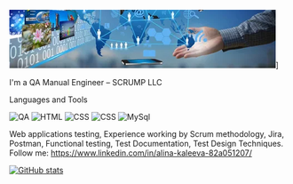 ![Header](https://github.com/KaleevaAlina/KaleevaAlina/blob/main/assets/i.webp)]

I'm a QA Manual Engineer – SCRUMP LLC

Languages and Tools

![QA](https://img.shields.io/badge/QA-blue?style=flat)
![HTML](https://img.shields.io/badge/HTML-yellow?style=flat&logo=HTML)
![CSS](https://img.shields.io/badge/CSS-yellowgreen?style=flat&logo=CSS)
![CSS](https://img.shields.io/badge/python-yellow?style=flat&logo=python)
![MySql](https://img.shields.io/badge/SQL-orange?style=flat&logo=MySQl)

 Web applications testing, Experience working by Scrum methodology, Jira, Postman, Functional testing, Test Documentation, Test Design Techniques.
Follow me: https://www.linkedin.com/in/alina-kaleeva-82a051207/

[![GitHub stats](https://github-readme-stats.vercel.app/api?username=KaleevaAlina&show_icons=true&theme=tokyonight)](https://github.com/anuraghazra/github-readme-stats)

